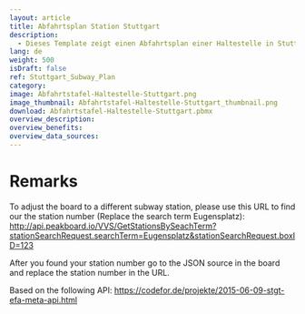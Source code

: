 ```yaml
---
layout: article
title: Abfahrtsplan Station Stuttgart
description: 
  - Dieses Template zeigt einen Abfahrtsplan einer Haltestelle in Stuttgart. Die Schnittstelle die verwendet wird funktioniert nur für Stuttgart.
lang: de
weight: 500
isDraft: false
ref: Stuttgart_Subway_Plan
category:
image: Abfahrtstafel-Haltestelle-Stuttgart.png
image_thumbnail: Abfahrtstafel-Haltestelle-Stuttgart_thumbnail.png
download: Abfahrtstafel-Haltestelle-Stuttgart.pbmx
overview_description:
overview_benefits:
overview_data_sources:
---
```

# Remarks
To adjust the board to a different subway station, please use this URL to find our the station number (Replace the search term Eugensplatz):
http://api.peakboard.io/VVS/GetStationsBySeachTerm?stationSearchRequest.searchTerm=Eugensplatz&stationSearchRequest.boxID=123

After you found your station number go to the JSON source in the board and replace the station number in the URL.

Based on the following API: https://codefor.de/projekte/2015-06-09-stgt-efa-meta-api.html